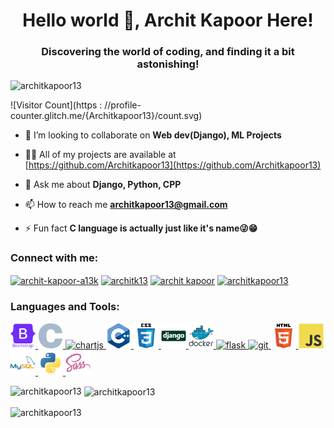 <h1 align="center">Hello world 👋, Archit Kapoor Here!</h1>
<h3 align="center">Discovering the world of coding, and finding it a bit astonishing!</h3>

<p align="left"> <img src="https://komarev.com/ghpvc/?username=architkapoor13&label=Profile%20views&color=9948db&style=flat" alt="architkapoor13" /> </p>
![Visitor Count](https : //profile-counter.glitch.me/{Architkapoor13}/count.svg)

- 👯 I’m looking to collaborate on **Web dev(Django), ML Projects**

- 👨‍💻 All of my projects are available at [https://github.com/Architkapoor13](https://github.com/Architkapoor13)

- 💬 Ask me about **Django, Python, CPP**

- 📫 How to reach me **architkapoor13@gmail.com**

- ⚡ Fun fact **C language is actually just like it's name😜😁**

<h3 align="left">Connect with me:</h3>
<p align="left">
<a href="https://linkedin.com/in/archit-kapoor-a13k" target="blank"><img align="center" src="https://raw.githubusercontent.com/rahuldkjain/github-profile-readme-generator/neutral-icons/src/images/icons/Social/linked-in-alt.svg" alt="archit-kapoor-a13k" height="30" width="40" /></a>
<a href="https://instagram.com/architk13" target="blank"><img align="center" src="https://raw.githubusercontent.com/rahuldkjain/github-profile-readme-generator/neutral-icons/src/images/icons/Social/instagram.svg" alt="architk13" height="30" width="40" /></a>
<a href="https://www.youtube.com/c/archit kapoor" target="blank"><img align="center" src="https://raw.githubusercontent.com/rahuldkjain/github-profile-readme-generator/neutral-icons/src/images/icons/Social/youtube.svg" alt="archit kapoor" height="30" width="40" /></a>
<a href="https://www.hackerrank.com/architkapoor13" target="blank"><img align="center" src="https://raw.githubusercontent.com/rahuldkjain/github-profile-readme-generator/neutral-icons/src/images/icons/Social/hackerrank.svg" alt="architkapoor13" height="30" width="40" /></a>
</p>

<h3 align="left">Languages and Tools:</h3>
<p align="left"> <a href="https://getbootstrap.com" target="_blank"> <img src="https://raw.githubusercontent.com/devicons/devicon/master/icons/bootstrap/bootstrap-plain-wordmark.svg" alt="bootstrap" width="40" height="40"/> </a> <a href="https://www.cprogramming.com/" target="_blank"> <img src="https://raw.githubusercontent.com/devicons/devicon/master/icons/c/c-original.svg" alt="c" width="40" height="40"/> </a> <a href="https://www.chartjs.org" target="_blank"> <img src="https://www.chartjs.org/media/logo-title.svg" alt="chartjs" width="40" height="40"/> </a> <a href="https://www.w3schools.com/cpp/" target="_blank"> <img src="https://raw.githubusercontent.com/devicons/devicon/master/icons/cplusplus/cplusplus-original.svg" alt="cplusplus" width="40" height="40"/> </a> <a href="https://www.w3schools.com/css/" target="_blank"> <img src="https://raw.githubusercontent.com/devicons/devicon/master/icons/css3/css3-original-wordmark.svg" alt="css3" width="40" height="40"/> </a> <a href="https://www.djangoproject.com/" target="_blank"> <img src="https://raw.githubusercontent.com/devicons/devicon/master/icons/django/django-original.svg" alt="django" width="40" height="40"/> </a> <a href="https://www.docker.com/" target="_blank"> <img src="https://raw.githubusercontent.com/devicons/devicon/master/icons/docker/docker-original-wordmark.svg" alt="docker" width="40" height="40"/> </a> <a href="https://flask.palletsprojects.com/" target="_blank"> <img src="https://www.vectorlogo.zone/logos/pocoo_flask/pocoo_flask-icon.svg" alt="flask" width="40" height="40"/> </a> <a href="https://git-scm.com/" target="_blank"> <img src="https://www.vectorlogo.zone/logos/git-scm/git-scm-icon.svg" alt="git" width="40" height="40"/> </a> <a href="https://www.w3.org/html/" target="_blank"> <img src="https://raw.githubusercontent.com/devicons/devicon/master/icons/html5/html5-original-wordmark.svg" alt="html5" width="40" height="40"/> </a> <a href="https://developer.mozilla.org/en-US/docs/Web/JavaScript" target="_blank"> <img src="https://raw.githubusercontent.com/devicons/devicon/master/icons/javascript/javascript-original.svg" alt="javascript" width="40" height="40"/> </a> <a href="https://www.mysql.com/" target="_blank"> <img src="https://raw.githubusercontent.com/devicons/devicon/master/icons/mysql/mysql-original-wordmark.svg" alt="mysql" width="40" height="40"/> </a> <a href="https://www.python.org" target="_blank"> <img src="https://raw.githubusercontent.com/devicons/devicon/master/icons/python/python-original.svg" alt="python" width="40" height="40"/> </a> <a href="https://sass-lang.com" target="_blank"> <img src="https://raw.githubusercontent.com/devicons/devicon/master/icons/sass/sass-original.svg" alt="sass" width="40" height="40"/> </a> </p>

<p><img align="left" src="https://github-readme-stats.vercel.app/api/top-langs?username=architkapoor13&show_icons=true&locale=en&layout=compact" alt="architkapoor13" /></p>

<p>&nbsp;<img align="center" src="https://github-readme-stats.vercel.app/api?username=architkapoor13&show_icons=true&locale=en" alt="architkapoor13" /></p>

<p><img align="center" src="https://github-readme-streak-stats.herokuapp.com/?user=architkapoor13&" alt="architkapoor13" /></p>
